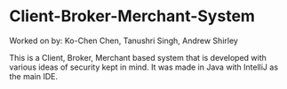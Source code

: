 # Client-Broker-Merchant-System

Worked on by: Ko-Chen Chen, Tanushri Singh, Andrew Shirley

This is a Client, Broker, Merchant based system that is developed with various ideas of security kept in mind. It was made in Java with IntelliJ as the main IDE. 

